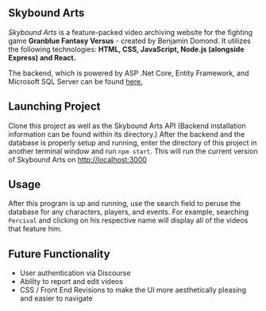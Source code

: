 ## Skybound Arts

*Skybound Arts* is a feature-packed video archiving website for  the fighting game **Granblue Fantasy Versus** - created by Benjamin Domond. It utilizes the following technologies: **HTML, CSS, JavaScript, Node.js (alongside Express) and React.**

The backend, which is powered by ASP .Net Core, Entity Framework, and Microsoft SQL Server can be found [here.](https://github.com/benjidomond/Skybound-Arts-API)

## Launching Project

Clone this project as well as the Skybound Arts API (Backend installation information can be found within its directory.) After the backend and the database is properly setup and running, enter the directory of this project in another terminal window and run `npm start`. This will run the current version of Skybound Arts on [http://localhost:3000](http://localhost:3000)

## Usage

After this program is up and running, use the search field to peruse the database for any characters, players, and events. For example, searching `Percival` and clicking on his respective name will display all of the videos that feature him.

## Future Functionality

* User authentication via Discourse
* Ability to report and edit videos
* CSS / Front End Revisions to make the UI more aesthetically pleasing and easier to navigate